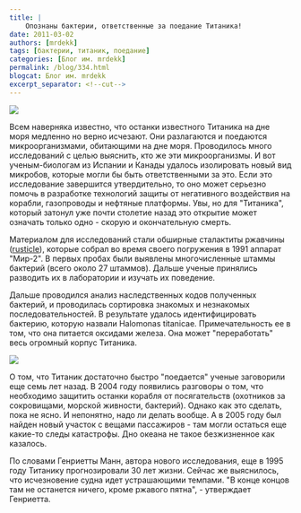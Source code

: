 ```yaml
---
title: |
    Опознаны бактерии, ответственные за поедание Титаника!
date: 2011-03-02
authors: [mrdekk]
tags: [бактерии, титаник, поедание]
categories: [Блог им. mrdekk]
permalink: /blog/334.html
blogcat: Блог им. mrdekk
excerpt_separator: <!--cut-->
---
```



![](http://itw66.ru/uploads/images/00/00/01/2011/03/02/dc3390.jpg)


Всем наверняка известно, что останки известного Титаника на дне моря медленно но верно исчезают. Они разлагаются и поедаются микроорганизмами, обитающими на дне моря. Проводилось много исследований с целью выяснить, кто же эти микроорганизмы. И вот ученым-биологам из Испании и Канады удалось изолировать новый вид микробов, которые могли бы быть ответственными за это. Если это исследование завершится утвердительно, то оно может серьезно помочь в разработке технологий защиты от негативного воздействия на корабли, газопроводы и нефтяные платформы. Увы, но для "Титаника", который затонул уже почти столетие назад это открытие может означать только одно - скорую и окончательную смерть.


<!--cut-->


Материалом для исследований стали обширные сталактиты ржавчины ([rusticle](http://en.wikipedia.org/wiki/Rusticle)), которые собрал во время своего погружения в 1991 аппарат "Мир-2". В первых пробах были выявлены многочисленные штаммы бактерий (всего около 27 штаммов). Дальше ученые принялись разводить их в лаборатории и изучать их поведение.

Дальше проводился анализ наследственных кодов полученных бактерий, и проводилась сортировка знакомых и незнакомых последовательностей. В результате удалось идентифицировать бактерию, которую назвали Halomonas titanicae. Примечательность ее в том, что она питается оксидами железа. Она может "переработать" весь огромный корпус Титаника.


![](http://itw66.ru/uploads/images/00/00/01/2011/03/02/119982.jpg)


О том, что Титаник достаточно быстро "поедается" ученые заговорили еще семь лет назад. В 2004 году появились разговоры о том, что необходимо защитить останки корабля от посягательств (охотников за сокровищами, морской живности, бактерий). Однако как это сделать, пока не ясно. И непонятно, надо ли делать вообще. А в 2005 году был найден новый участок с вещами пассажиров - там могли остаться еще какие-то следы катастрофы. Дно океана не такое безжизненное как казалось.

По словами Генриетты Манн, автора нового исследования, еще в 1995 году Титанику прогнозировали 30 лет жизни. Сейчас же выяснилось, что исчезновение судна идет устрашающими темпами. "В конце концов там не останется ничего, кроме ржавого пятна", - утверждает Генриетта.
